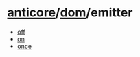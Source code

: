 # [anticore](../../#reference)/[dom](../#reference)/<a name="reference">emitter</a>

* [off](./off/#reference)
* [on](./on/#reference)
* [once](./one/#reference)